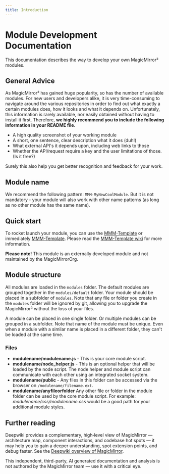 ```yaml
---
title: Introduction
---
```


# Module Development Documentation

This documentation describes the way to develop your own MagicMirror² modules.

## General Advice

As MagicMirror² has gained huge popularity, so has the number of available
modules. For new users and developers alike, it is very time-consuming to
navigate around the various repositories in order to find out what exactly a
certain modules does, how it looks and what it depends on. Unfortunately, this
information is rarely available, nor easily obtained without having to install
it first. Therefore, **we highly recommend you to include the following
information in your README file.**

- A high quality screenshot of your working module
- A short, one sentence, clear description what it does (duh!)
- What external API's it depends upon, including web links to those
- Whether the API/request require a key and the user limitations of those. (Is
  it free?)

Surely this also help you get better recognition and feedback for your work.

## Module name

We recommend the following pattern: `MMM-MyNewCoolModule`. But it is not
mandatory - your module will also work with other name patterns (as long as no
other module has the same name).

## Quick start

To rocket launch your module, you can use the
[MMM-Template](https://github.com/Dennis-Rosenbaum/MMM-Template) or immediately
[MMM-Template](https://github.com/new?template_name=MMM-Template&template_owner=Dennis-Rosenbaum).
Please read the
[MMM-Template wiki](https://github.com/Dennis-Rosenbaum/MMM-Template/wiki) for
more information.

**Please note!** This module is an externally developed module and not
maintained by the MagicMirrorOrg.

## Module structure

All modules are loaded in the `modules` folder. The default modules are grouped
together in the `modules/default` folder. Your module should be placed in a
subfolder of `modules`. Note that any file or folder you create in the `modules`
folder will be ignored by git, allowing you to upgrade the MagicMirror² without
the loss of your files.

A module can be placed in one single folder. Or multiple modules can be grouped
in a subfolder. Note that name of the module must be unique. Even when a module
with a similar name is placed in a different folder, they can't be loaded at the
same time.

### Files

- **modulename/modulename.js** - This is your core module script.
- **modulename/node_helper.js** - This is an optional helper that will be loaded
  by the node script. The node helper and module script can communicate with
  each other using an integrated socket system.
- **modulename/public** - Any files in this folder can be accessed via the
  browser on `/modulename/filename.ext`.
- **modulename/anyfileorfolder** Any other file or folder in the module folder
  can be used by the core module script. For example:
  _modulename/css/modulename.css_ would be a good path for your additional
  module styles.

## Further reading

Deepwiki provides a complementary, high‑level view of MagicMirror — architecture
map, component interactions, and codebase hot spots — it may help you to gain a
deeper understanding, spot extension points, and debug faster. See the
[Deepwiki overview of MagicMirror](https://deepwiki.com/MagicMirrorOrg/MagicMirror/).

This independent, third-party, AI generated documentation and analysis is not
authored by the MagicMirror team — use it with a critical eye.
